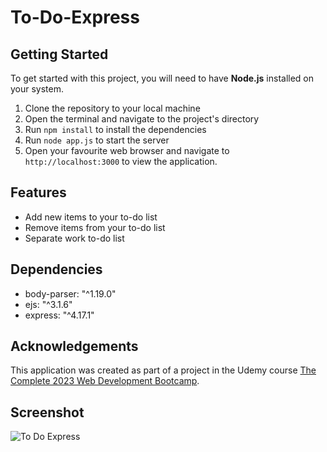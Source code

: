 # To-Do-Express
## Getting Started

To get started with this project, you will need to have <strong>Node.js</strong> installed on your system.

<ol>
	<li>Clone the repository to your local machine</li>
	<li>Open the terminal and navigate to the project's directory</li>
	<li>Run <code>npm install</code> to install the dependencies</li>
	<li>Run <code>node app.js</code> to start the server</li>
	<li>Open your favourite web browser and navigate to <code>http://localhost:3000</code> to view the application.</li>
</ol>

## Features

<ul>
	<li>Add new items to your to-do list</li>
	<li>Remove items from your to-do list</li>
	<li>Separate work to-do list</li>
</ul>

## Dependencies

<ul>
	<li>body-parser: "^1.19.0"</li>
	<li>ejs: "^3.1.6"</li>
	<li>express: "^4.17.1"</li>
</ul>

## Acknowledgements

<p>This application was created as part of a project in the Udemy course <a href="https://www.udemy.com/course/the-complete-web-development-bootcamp/">The Complete 2023 Web Development Bootcamp</a>.</p>

## Screenshot
![To Do Express](https://github.com/neha-nupur/To-Do-Express/assets/110279038/40bd7b58-3069-4d1b-b6d3-389fb1d11d74)


